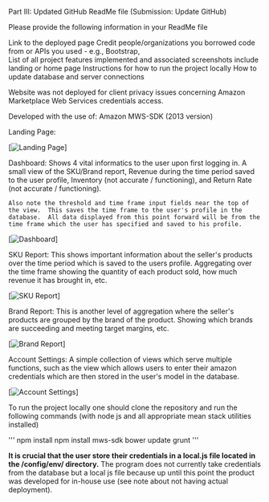 Part III: Updated GitHub ReadMe file (Submission: Update GitHub)

Please provide the following information in your ReadMe file

Link to the deployed page
Credit people/organizations you borrowed code from  or APIs you used - e.g., Bootstrap,  
List of all project features implemented and associated screenshots
include landing or home page
Instructions for how to run the project locally
How to update database and server connections

Website was not deployed for client privacy issues concerning Amazon Marketplace Web Services credentials access.

Developed with the use of:
	Amazon MWS-SDK (2013 version)

Landing Page:

[![Landing Page](http://meanjs.org/img/logo-small.png)]

Dashboard:
	Shows 4 vital informatics to the user upon first logging in.  A small view of the SKU/Brand report, Revenue during the time period saved to the user profile, Inventory (not accurate / functioning), and Return Rate (not accurate / functioning).

	Also note the threshold and time frame input fields near the top of the view.  This saves the time frame to the user's profile in the database.  All data displayed from this point forward will be from the time frame which the user has specified and saved to his profile.

[![Dashboard](http://meanjs.org/img/logo-small.png)]


SKU Report:
	This shows important information about the seller's products over the time period which is saved to the users profile.  Aggregating over the time frame showing the quantity of each product sold, how much revenue it has brought in, etc.

[![SKU Report](http://meanjs.org/img/logo-small.png)]

Brand Report:
	This is another level of aggregation where the seller's products are grouped by the brand of the product.  Showing which brands are succeeding and meeting target margins, etc.

[![Brand Report](http://meanjs.org/img/logo-small.png)]

Account Settings:
	A simple collection of views which serve multiple functions, such as the view which allows users to enter their amazon credentials which are then stored in the user's model in the database.

[![Account Settings](http://meanjs.org/img/logo-small.png)]


To run the project locally one should clone the repository and run the following commands (with node js and all appropriate mean stack utilities installed)

'''
npm install
npm install mws-sdk
bower update
grunt
'''

<b> It is crucial that the user store their credentials in a local.js file located in the /config/env/ directory.</b>
The program does not currently take credentials from the database but a local js file because up until this point the product was developed for in-house use (see note about not having actual deployment).

